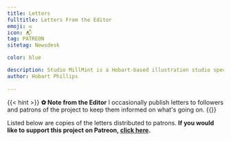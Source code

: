 ```yaml
---
title: Letters
fulltitle: Letters From the Editor
emoji: ✉
icon: 📬
tag: PATREON
sitetag: Newsdesk

color: blue

description: Studio MillMint is a Hobart-based illustration studio specialising in utopian fiction.
author: Hobart Phillips
 
---
```


{{< hint >}}
**✿ Note from the Editor**
I occasionally publish letters to followers and patrons of the project to keep them informed on what's going on.
{{</hint>}}

Listed below are copies of the letters distributed to patrons. **If you would like to support this project on Patreon, [click here](https://www.patreon.com/vekllei).**
